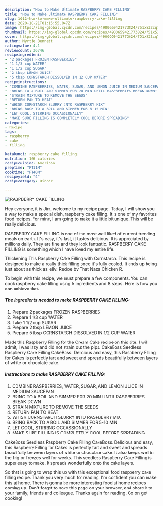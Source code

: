 ```yaml
---
description: "How to Make Ultimate RASPBERRY CAKE FILLING"
title: "How to Make Ultimate RASPBERRY CAKE FILLING"
slug: 1012-how-to-make-ultimate-raspberry-cake-filling
date: 2020-10-21T01:15:55.047Z
image: https://img-global.cpcdn.com/recipes/4900659421773824/751x532cq70/raspberry-cake-filling-recipe-main-photo.jpg
thumbnail: https://img-global.cpcdn.com/recipes/4900659421773824/751x532cq70/raspberry-cake-filling-recipe-main-photo.jpg
cover: https://img-global.cpcdn.com/recipes/4900659421773824/751x532cq70/raspberry-cake-filling-recipe-main-photo.jpg
author: Myrtie Bennett
ratingvalue: 4.1
reviewcount: 36746
recipeingredient:
- "2 packages FROZEN RASPBERRIES"
- "1 1/3 cup WATER"
- "1 1/2 cup SUGAR"
- "2 tbsp LEMON JUICE"
- "5 tbsp CORNSTARCH DISSOLVED IN 12 CUP WATER"
recipeinstructions:
- "COMBINE RASPBERRIES, WATER, SUGAR, AND LEMON JUICE IN MEDIUM SAUCEPAN"
- "BRING TO A BOIL AND SIMMER FOR 20 MIN UNTIL RASPBERRIES BREAK DOWN"
- "STRAIN MIXTURE TO REMOVE THE SEEDS"
- "RETURN PAN TO HEAT"
- "WHISK CORNSTARCH SLURRY INTO RASPBERRY MIX"
- "BRING BACK TO A BOIL AND SIMMER FOR 5-10 MIN"
- "LET COOL, STIRRING OCCASSIONALLY"
- "MAKE SURE FILLING IS COMPLETELY COOL BEFORE SPREADING"
categories:
- Recipe
tags:
- raspberry
- cake
- filling

katakunci: raspberry cake filling 
nutrition: 166 calories
recipecuisine: American
preptime: "PT11M"
cooktime: "PT40M"
recipeyield: "4"
recipecategory: Dinner

---
```



![RASPBERRY CAKE FILLING](https://img-global.cpcdn.com/recipes/4900659421773824/751x532cq70/raspberry-cake-filling-recipe-main-photo.jpg)

Hey everyone, it is Jim, welcome to my recipe page. Today, I will show you a way to make a special dish, raspberry cake filling. It is one of my favorites food recipes. For mine, I am going to make it a little bit unique. This will be really delicious.

RASPBERRY CAKE FILLING is one of the most well liked of current trending meals on earth. It's easy, it's fast, it tastes delicious. It is appreciated by millions daily. They are fine and they look fantastic. RASPBERRY CAKE FILLING is something which I have loved my entire life.

Thickening This Raspberry Cake Filling with Cornstarch. This recipe is designed to make a really thick filling once it&#39;s fully cooled. It ends up being just about as thick as jelly. Recipe by That Napa Chicken R.


To begin with this recipe, we must prepare a few components. You can cook raspberry cake filling using 5 ingredients and 8 steps. Here is how you can achieve that.

<!--inarticleads1-->

##### The ingredients needed to make RASPBERRY CAKE FILLING:

1. Prepare 2 packages FROZEN RASPBERRIES
1. Prepare 1 1/3 cup WATER
1. Take 1 1/2 cup SUGAR
1. Prepare 2 tbsp LEMON JUICE
1. Prepare 5 tbsp CORNSTARCH DISSOLVED IN 1/2 CUP WATER


Made this Raspberry Filling for the Cream Cake recipe on this site. I will admit, I was lazy and did not strain out the pips. CakeBoss Seedless Raspberry Cake Filling CakeBoss. Delicious and easy, this Raspberry Filling for Cakes is perfectly tart and sweet and spreads beautifully between layers of white or chocolate cake. 

<!--inarticleads2-->

##### Instructions to make RASPBERRY CAKE FILLING:

1. COMBINE RASPBERRIES, WATER, SUGAR, AND LEMON JUICE IN MEDIUM SAUCEPAN
1. BRING TO A BOIL AND SIMMER FOR 20 MIN UNTIL RASPBERRIES BREAK DOWN
1. STRAIN MIXTURE TO REMOVE THE SEEDS
1. RETURN PAN TO HEAT
1. WHISK CORNSTARCH SLURRY INTO RASPBERRY MIX
1. BRING BACK TO A BOIL AND SIMMER FOR 5-10 MIN
1. LET COOL, STIRRING OCCASSIONALLY
1. MAKE SURE FILLING IS COMPLETELY COOL BEFORE SPREADING


CakeBoss Seedless Raspberry Cake Filling CakeBoss. Delicious and easy, this Raspberry Filling for Cakes is perfectly tart and sweet and spreads beautifully between layers of white or chocolate cake. It also keeps well in the frig or freezes well for weeks. This seedless Raspberry Cake Filling is super easy to make. It spreads wonderfully onto the cake layers. 

So that is going to wrap this up with this exceptional food raspberry cake filling recipe. Thank you very much for reading. I'm confident you can make this at home. There is gonna be more interesting food at home recipes coming up. Don't forget to save this page on your browser, and share it to your family, friends and colleague. Thanks again for reading. Go on get cooking!
